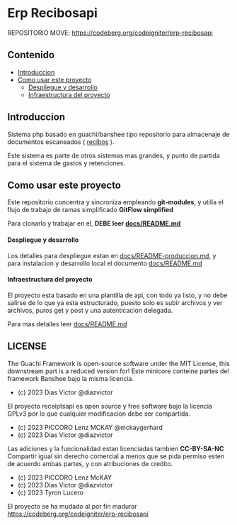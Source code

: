 # Erp Recibosapi

REPOSITORIO MOVE: https://codeberg.org/codeigniter/erp-recibosapi

## Contenido

* [Introduccion](#introduccion)
* [Como usar este proyecto](#como-usar-este-proyecto)
    * [Despliegue y desarrollo](#despliegue-y-desarrollo)
    * [Infraestructura del proyecto](#infraestructura-del-proyecto)

## Introduccion

Sistema php basado en guachi/banshee tipo repositorio para almacenaje de documentos 
escaneados ( [recibos](docs/README-artifacts.md#artefactos) ).

Este sistema es parte de otros sistemas mas grandes, y punto de 
partida para el sistema de gastos y retenciones.

## Como usar este proyecto

Este repositorio concentra y sincroniza empleando **git-modules**,
y utilia el flujo de trabajo de ramas simplificado **GitFlow simplified**

Para clonarlo y trabajar en el, **DEBE leer [docs/README.md](docs/README.md)**

#### Despliegue y desarrollo

Los detalles para despliegue estan en [docs/README-produccion.md](docs/README-produccion.md), 
y para instalacion y desarrollo local el documento [docs/README.md](docs/README.md)

#### Infraestructura del proyecto

El proyecto esta basado en una plantilla de api, con todo ya listo, 
y no debe salirse de lo que ya esta estructurado, puesto solo 
es subir archivos y ver archivos, puros get y post y una autenticacion delegada.

Para mas detalles leer [docs/README.md](docs/README.md)

## LICENSE

The Guachi Framework is open-source software under the MIT License, this downstream part is a reduced version for!
Este minicore conteine partes del framework Banshee bajo la misma licencia.

* (c) 2023 Dias Victor @diazvictor

El proyecto receiptsapi es open source y free software bajo la licencia GPLv3 por lo que cualquier modificacion debe ser compartida.

* (c) 2023 PICCORO Lenz MCKAY @mckaygerhard
* (c) 2023 Dias Victor @diazvictor

Las adiciones y la funcionalidad estan licenciadas tambien **CC-BY-SA-NC** Compartir igual sin derecho comercial a menos que se pida permiso esten de acuerdo ambas partes, y con atribuciones de credito.

* (c) 2023 PICCORO Lenz McKAY <mckaygerhard>
* (c) 2023 Dias Victor @diazvictor
* (c) 2023 Tyron Lucero

El proyecto se ha mudado al por fin madurar https://codeberg.org/codeigniter/erp-recibosapi
